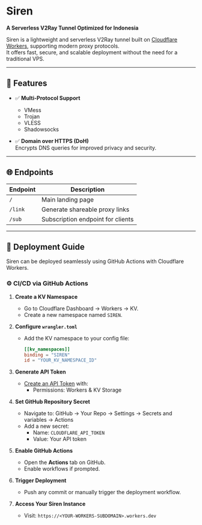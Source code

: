 # Siren

**A Serverless V2Ray Tunnel Optimized for Indonesia**

Siren is a lightweight and serverless V2Ray tunnel built on [Cloudflare Workers](https://workers.cloudflare.com/), supporting modern proxy protocols.  
It offers fast, secure, and scalable deployment without the need for a traditional VPS.

---

## 🔧 Features

- ✅ **Multi-Protocol Support**

  - VMess
  - Trojan
  - VLESS
  - Shadowsocks

- ✅ **Domain over HTTPS (DoH)**  
  Encrypts DNS queries for improved privacy and security.

---

## 🌐 Endpoints

| Endpoint | Description                       |
| -------- | --------------------------------- |
| `/`      | Main landing page                 |
| `/link`  | Generate shareable proxy links    |
| `/sub`   | Subscription endpoint for clients |

---

## 🚀 Deployment Guide

Siren can be deployed seamlessly using GitHub Actions with Cloudflare Workers.

### ⚙️ CI/CD via GitHub Actions

1. **Create a KV Namespace**

   - Go to Cloudflare Dashboard → Workers → KV.
   - Create a new namespace named `SIREN`.

2. **Configure `wrangler.toml`**

   - Add the KV namespace to your config file:
     ```toml
     [[kv_namespaces]]
     binding = "SIREN"
     id = "YOUR_KV_NAMESPACE_ID"
     ```

3. **Generate API Token**

   - [Create an API Token](https://developers.cloudflare.com/fundamentals/api/get-started/create-token/) with:
     - Permissions: Workers & KV Storage

4. **Set GitHub Repository Secret**

   - Navigate to: GitHub → Your Repo → Settings → Secrets and variables → Actions
   - Add a new secret:
     - Name: `CLOUDFLARE_API_TOKEN`
     - Value: Your API token

5. **Enable GitHub Actions**

   - Open the **Actions** tab on GitHub.
   - Enable workflows if prompted.

6. **Trigger Deployment**

   - Push any commit or manually trigger the deployment workflow.

7. **Access Your Siren Instance**
   - Visit: `https://<YOUR-WORKERS-SUBDOMAIN>.workers.dev`
